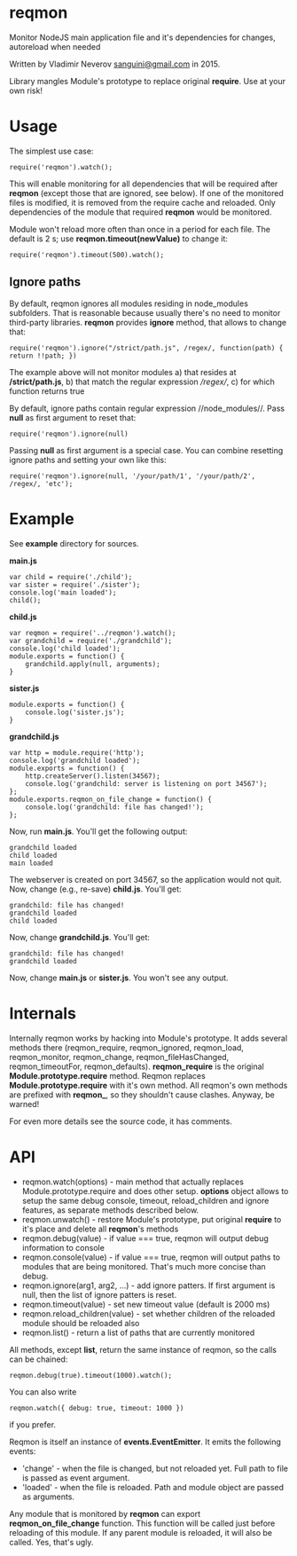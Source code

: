 # reqmon

Monitor NodeJS main application file and it's dependencies for changes, autoreload when needed

Written by Vladimir Neverov <sanguini@gmail.com> in 2015.

Library mangles Module's prototype to replace original **require**. Use at your own risk!

Usage
=====

The simplest use case:

	require('reqmon').watch();

This will enable monitoring for all dependencies that will be required after **reqmon** (except those that are ignored, see below).
If one of the monitored files is modified, it is removed from the require cache and reloaded. Only dependencies of the module that required
**reqmon** would be monitored.

Module won't reload more often than once in a period for each file. The default is 2 s; use **reqmon.timeout(newValue)** to change it:

	require('reqmon').timeout(500).watch();

Ignore paths
------------

By default, reqmon ignores all modules residing in node_modules subfolders. That is reasonable because usually there's no need to
monitor third-party libraries. **reqmon** provides **ignore** method, that allows to change that:

	require('reqmon').ignore("/strict/path.js", /regex/, function(path) { return !!path; })

The example above will not monitor modules
  a) that resides at **/strict/path.js**,
  b) that match the regular expression */regex/*,
  c) for which function returns true

By default, ignore paths contain regular expression /\/node_modules\//. Pass **null** as first argument to reset that:

	require('reqmon').ignore(null)

Passing **null** as first argument is a special case. You can combine resetting ignore paths and setting your own like this:

	require('reqmon').ignore(null, '/your/path/1', '/your/path/2', /regex/, 'etc');

Example
=======

See **example** directory for sources.

**main.js**

	var child = require('./child');
	var sister = require('./sister');
	console.log('main loaded');
	child();

**child.js**

	var reqmon = require('../reqmon').watch();
	var grandchild = require('./grandchild');
	console.log('child loaded');
	module.exports = function() {
		grandchild.apply(null, arguments);
	}

**sister.js**

	module.exports = function() {
		console.log('sister.js');
	}

**grandchild.js**

	var http = module.require('http');
	console.log('grandchild loaded');
	module.exports = function() {
		http.createServer().listen(34567);
		console.log('grandchild: server is listening on port 34567');
	};
	module.exports.reqmon_on_file_change = function() {
		console.log('grandchild: file has changed!');
	};


Now, run **main.js**. You'll get the following output:

	grandchild loaded
	child loaded
	main loaded

The webserver is created on port 34567, so the application would not quit. Now, change (e.g., re-save) **child.js**. You'll get:

	grandchild: file has changed!
	grandchild loaded
	child loaded

Now, change **grandchild.js**. You'll get:

	grandchild: file has changed!
	grandchild loaded

Now, change **main.js** or **sister.js**. You won't see any output.

Internals
=========

Internally reqmon works by hacking into Module's prototype. It adds several methods there (reqmon\_require, reqmon\_ignored, reqmon\_load,
reqmon\_monitor, reqmon\_change, reqmon\_fileHasChanged, reqmon\_timeoutFor, reqmon\_defaults). **reqmon_require** is
the original **Module.prototype.require** method. Reqmon replaces **Module.prototype.require** with it's own method. All reqmon's
own methods are prefixed with **reqmon\_**, so they shouldn't cause clashes. Anyway, be warned!

For even more details see the source code, it has comments.

API
===

  * reqmon.watch(options)          - main method that actually replaces Module.prototype.require and does other setup.
  								     **options** object allows to setup the same debug console, timeout, reload_children and ignore features, as separate methods described below.
  * reqmon.unwatch()               - restore Module's prototype, put original **require** to it's place and delete all **reqmon**'s methods
  * reqmon.debug(value)            - if value === true, reqmon will output debug information to console
  * reqmon.console(value)          - if value === true, reqmon will output paths to modules that are being monitored. That's much more concise than debug.
  * reqmon.ignore(arg1, arg2, ...) - add ignore patters. If first argument is null, then the list of ignore patters is reset.
  * reqmon.timeout(value)          - set new timeout value (default is 2000 ms)
  * reqmon.reload_children(value)  - set whether children of the reloaded module should be reloaded also
  * reqmon.list()                  - return a list of paths that are currently monitored

All methods, except **list**, return the same instance of reqmon, so the calls can be chained:

	reqmon.debug(true).timeout(1000).watch();

You can also write

	reqmon.watch({ debug: true, timeout: 1000 })

if you prefer.

Reqmon is itself an instance of **events.EventEmitter**. It emits the following events:

  * 'change' - when the file is changed, but not reloaded yet. Full path to file is passed as event argument.
  * 'loaded' - when the file is reloaded. Path and module object are passed as arguments.

Any module that is monitored by **reqmon** can export **reqmon_on_file_change** function. This function will be called
just before reloading of this module. If any parent module is reloaded, it will also be called. Yes, that's ugly.
